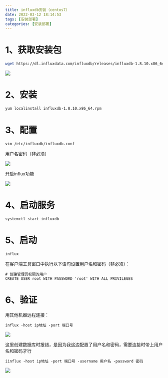 ```yaml
---
title: influxdb安装（centos7）
date: 2022-03-12 18:14:53
tags: [安装部署]
categories: [安装部署]
---
```


# 1、获取安装包

```sh
wget https://dl.influxdata.com/influxdb/releases/influxdb-1.8.10.x86_64.rpm
```

![](https://img.huangge1199.cn/blog/influxdbInstall/2022-03-12-18-28-41-image.png)

# 2、安装

```sh
yum localinstall influxdb-1.8.10.x86_64.rpm
```

# 3、配置

```shell
vim /etc/influxdb/influxdb.conf
```

用户名密码（非必须）

![](https://img.huangge1199.cn/blog/influxdbInstall/2022-03-12-18-41-44-image.png)

开启influx功能

![](https://img.huangge1199.cn/blog/influxdbInstall/2022-03-12-18-42-25-image.png)

# 4、启动服务

```shell
systemctl start influxdb
```

# 5、启动

```shell
influx
```

在客户端工具窗口中执行以下语句设置用户名和密码（非必须）：

```shell
# 创建管理员权限的用户
CREATE USER root WITH PASSWORD 'root' WITH ALL PRIVILEGES
```

# 6、验证

用其他机器远程连接：

```shell
influx -host ip地址 -port 端口号
```

![](https://img.huangge1199.cn/blog/influxdbInstall/2022-03-12-18-54-58-image.png)

这里创建数据库时报错，是因为我这边配置了用户名和密码，需要连接时带上用户名和密码才行

```shell
iinflux -host ip地址 -port 端口号 -username 用户名 -password 密码
```

![](https://img.huangge1199.cn/blog/influxdbInstall/2022-03-12-18-56-23-image.png)

